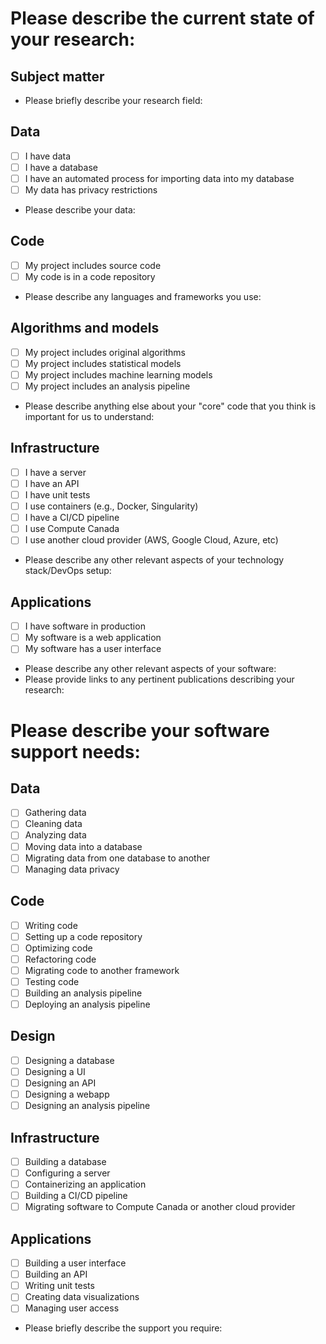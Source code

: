 # Please describe the current state of your research:

## Subject matter
 - Please briefly describe your research field:

## Data
- [ ] I have data
- [ ] I have a database
- [ ] I have an automated process for importing data into my database
- [ ] My data has privacy restrictions
- Please describe your data:

## Code
- [ ] My project includes source code
- [ ] My code is in a code repository
- Please describe any languages and frameworks you use:

## Algorithms and models
- [ ] My project includes original algorithms
- [ ] My project includes statistical models
- [ ] My project includes machine learning models 
- [ ] My project includes an analysis pipeline
- Please describe anything else about your "core" code that you think is important for us to understand:

## Infrastructure
- [ ] I have a server
- [ ] I have an API
- [ ] I have unit tests
- [ ] I use containers (e.g., Docker, Singularity)
- [ ] I have a CI/CD pipeline
- [ ] I use Compute Canada
- [ ] I use another cloud provider (AWS, Google Cloud, Azure, etc)
- Please describe any other relevant aspects of your technology stack/DevOps setup:

## Applications
- [ ] I have software in production
- [ ] My software is a web application
- [ ] My software has a user interface
- Please describe any other relevant aspects of your software:
- Please provide links to any pertinent publications describing your research:


# Please describe your software support needs:

## Data
- [ ] Gathering data
- [ ] Cleaning data
- [ ] Analyzing data
- [ ] Moving data into a database
- [ ] Migrating data from one database to another
- [ ] Managing data privacy

## Code
- [ ] Writing code
- [ ] Setting up a code repository
- [ ] Optimizing code
- [ ] Refactoring code
- [ ] Migrating code to another framework
- [ ] Testing code
- [ ] Building an analysis pipeline
- [ ] Deploying an analysis pipeline

## Design
- [ ] Designing a database
- [ ] Designing a UI
- [ ] Designing an API
- [ ] Designing a webapp
- [ ] Designing an analysis pipeline

## Infrastructure
- [ ] Building a database
- [ ] Configuring a server
- [ ] Containerizing an application
- [ ] Building a CI/CD pipeline
- [ ] Migrating software to Compute Canada or another cloud provider

## Applications
- [ ] Building a user interface
- [ ] Building an API
- [ ] Writing unit tests
- [ ] Creating data visualizations
- [ ] Managing user access
- Please briefly describe the support you require:
